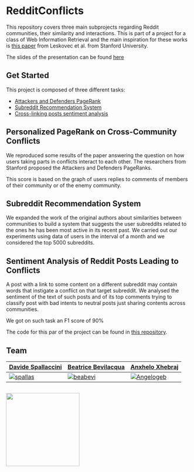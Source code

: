 # RedditConflicts

This repository covers three main subprojects regarding Reddit communities, their similarity and interactions.
This is part of a project for a class of Web Information Retrieval and the main inspiration for these works is
[this paper](https://arxiv.org/abs/1803.03697) from Leskovec et al. from Stanford University.

The slides
of the presentation can be found [here](https://docs.google.com/presentation/d/1xk37hY9K1L0AdC3oJ9LoaLvkuYvvzfOqTSsPu91eQHw/edit?usp=sharing)

## Get Started

This project is composed of three different tasks:
- [Attackers and Defenders PageRank](#personalized-pagerank-on-cross-community-conflicts)
- [Subreddit Recommendation System](#subreddit-recommendation-system)
- [Cross-linking posts sentiment analysis](#sentiment-analysis-of-reddit-posts-leading-to-conflicts)

## Personalized PageRank on Cross-Community Conflicts

We reproduced some results of the paper answering the question on how users taking parts in conflicts interact
to each other. The researchers from Stanford proposed the Attackers and Defenders PageRanks.

This score is based on the graph of users replies to comments of members of their community or of the enemy 
community.

## Subreddit Recommendation System

We expanded the work of the original authors about similarities between communities to build a system that
suggests the user subreddits related to the ones he has been most active in its recent past.
We carried out our experiments using data of users in the interval of a month and we considered the 
top 5000 subreddits.

## Sentiment Analysis of Reddit Posts Leading to Conflicts

A post with a link to some content on a different subreddit may contain words that instigate a conflict on
that target subreddit. We analysed the sentiment of the text of such posts and of its top comments trying to
classify post with bad intents to neutral posts just sharing contents across communities.

We got on such task an F1 score of 90%

The code for this par of the project can be found in [this repository](https://github.com/spallas/reddit_sentiments).

## Team
| [Davide Spallaccini](https://github.com/spallas) | [Beatrice Bevilacqua](https://github.com/beabevi) | [Anxhelo Xhebraj](https://github.com/Angelogeb) |
| --- | --- | --- |
| [![spallas](https://avatars0.githubusercontent.com/u/12670376?s=150&v=4)](https://github.com/spallas) | [![beabevi](https://avatars1.githubusercontent.com/u/29659657?s=150&v=4)](https://github.com/beabevi) | [![Angelogeb](https://avatars3.githubusercontent.com/u/11685380?s=150&u=0c36b33f53bd1f3f598cafb0b2deb8a31c2458cb&v=4)](https://github.com/Angelogeb) |

##
<img src="https://i.imgur.com/Bg4KpDa.png" width="200px"/>
